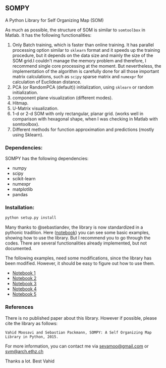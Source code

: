 SOMPY
-----
A Python Library for Self Organizing Map (SOM)

As much as possible, the structure of SOM is similar to `somtoolbox` in Matlab. It has the following functionalities:

1. Only Batch training, which is faster than online training. It has parallel processing option similar to `sklearn` format and it speeds up the training procedure, but it depends on the data size and mainly the size of the SOM grid.I couldn't manage the memory problem and therefore, I recommend single core processing at the moment. But nevertheless, the implementation of the algorithm is carefully done for all those important matrix calculations, such as `scipy` sparse matrix and `numexpr` for calculation of Euclidean distance.
2. PCA (or RandomPCA (default)) initialization, using `sklearn` or random initialization.
3. component plane visualization (different modes).
4. Hitmap.
5. U-Matrix visualization.
6. 1-d or 2-d SOM with only rectangular, planar grid. (works well in comparison with hexagonal shape, when I was checking in Matlab with somtoolbox).
7. Different methods for function approximation and predictions (mostly using Sklearn).


### Dependencies:
SOMPY has the following dependencies:
- numpy
- scipy
- scikit-learn
- numexpr
- matplotlib
- pandas

### Installation:
```Python
python setup.py install
```


Many thanks to @sebastiandev, the library is now standardized in a pythonic tradition. Here ([notebook](http://nbviewer.jupyter.org/gist/sevamoo/ec0eb28229304f4575085397138ba5b1)) you can see some basic examples, showing how to use the library.
But I recommend you to go through the codes. There are several functionalities already implemented, but not documented.

The following examples, need some modifications, since the library has been modified. However, it should be easy to figure out how to use them.

- [Notebook 1](http://bit.ly/1eZvaCM)
- [Notebook 2](http://bit.ly/1DHdLpn)
- [Notebook 3](http://bit.ly/1zfn77s)
- [Notebook 4]( http://vahidmoosavi.com/2014/02/18/a-self-organizing-map-som-package-in-python-sompy/)
- [Notebook 5](http://bit.ly/1ujaD36)

### References

There is no published paper about this library. However if possible, please cite the library as follows:

```
Vahid Moosavi and Sebastian Packmann, SOMPY: A Self Organizing Map Library in Python, 2015.
```


For more information, you can contact me via sevamoo@gmail.com or svm@arch.ethz.ch




Thanks a lot. Best Vahid
